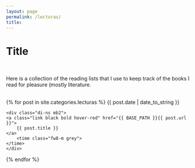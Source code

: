 ```yaml
---
layout: page
permalink: /lecturas/
title:
---
```


<h1 class="f3 f1-m f-headline-l">Title</h1>

<br>

Here is a collection of the reading lists that I use to keep track of the books I read for pleasure (mostly literature.

<br>
<div class="fl w-100">
{% for post in site.categories.lecturas %}
    <time class="di-ns f6 ttu tracked gray code">
        {{ post.date | date_to_string }}
    </time>

    <div class="di-ns mb2">
    <a class="link black bold hover-red" href="{{ BASE_PATH }}{{ post.url }}">
        {{ post.title }}
    </a>
        <time class="fw8-m grey">
    </time> 
    </div>
{% endfor %}
<br>
<br>
</div>
